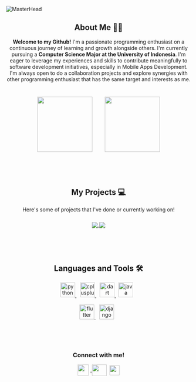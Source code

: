 <!-- Banner -->
![MasterHead](https://cdn.discordapp.com/attachments/847093516974555156/1200074833552232600/banner.png?ex=65c4dbc8&is=65b266c8&hm=9788187c89a9f1ba538deb30620fddcd4e6fa102324b1a86de741e30a924a349&)


<!-- About Me -->
<h2 align="center"> About Me 🧑‍💻</h2>

<p align="center" style="padding-bottom: 25px;"> <b>Welcome to my Github!</b> I'm a passionate programming enthusiast on a continuous journey of learning and growth alongside others. I'm currently pursuing a <b> Computer Science Major at the University of Indonesia</b>. I'm eager to leverage my experiences and skills to contribute meaningfully to software development initiatives, especially in Mobile Apps Development. I'm always open to do a collaboration projects and explore synergies with other programming enthusiast that has the same target and interests as me. </p>

<p align="center" style="padding-bottom: 35px;">
<a style="padding-right: 30px;">
  <img height=150 align="center" src="https://github-readme-stats.vercel.app/api?username=hyvos07&show_icons=true&theme=dark&icon_color=334cbd&hide_rank=true&hide=stars,issues&include_all_commits=true"/>
</a>
<a>
  <img height=150 align="center" src="https://github-readme-stats.vercel.app/api/top-langs/?username=hyvos07&layout=compact&theme=dark"/>
</a>
</p>

<p><br></p>

<!-- Project List -->
<h2 align="center"> My Projects 💻</h2>

<p align="center" style="padding-bottom: 10px;">Here's some of projects that I've done or currently working on!</p>

<p align="center" style="padding-bottom: 35px;">
<a href="https://github.com/hyvos07/qr_generator">
  <img align="center" src="https://github-readme-stats.vercel.app/api/pin/?username=hyvos07&repo=qr_generator&show_owner=true&theme=dark&icon_color=334cbd" />
</a>
<a href="https://github.com/hyvos07/panpan-web">
  <img align="center" src="https://github-readme-stats.vercel.app/api/pin/?username=hyvos07&repo=panpan-web&show_owner=true&theme=dark&icon_color=334cbd" />
</a>
</p>

<p><br></p>

<!-- Language and Tools -->
<h2 align="center">Languages and Tools 🛠️</h2>
<p align="center">
<a style="padding-right: 10px;" href="https://www.python.org/" target="_blank"> <img src="https://www.svgrepo.com/show/452091/python.svg" alt="python" width="40" height="40"/> 
</a>
<a style="padding-right: 10px;" href="https://en.cppreference.com/w/" target="_blank"> <img src="https://upload.wikimedia.org/wikipedia/commons/1/18/ISO_C%2B%2B_Logo.svg" alt="cplusplus" width="40" height="40"/>
</a>
<a style="padding-right: 7px;" href="https://dart.dev/" target="_blank"> <img src="https://upload.wikimedia.org/wikipedia/commons/a/a2/Dart_programming_language_logo_icon.svg" alt="dart" width="40" height="40"/> 
</a>
<a style="padding-right: 10px;" href="https://www.java.com/en/" target="_blank"> <img src="https://www.svgrepo.com/show/184143/java.svg" alt="java" width="40" height="40"/> 
</a>
<br>
<br>
<a style="padding-right: 10px;" href="https://flutter.dev/" target="_blank"> <img src="https://www.vectorlogo.zone/logos/flutterio/flutterio-icon.svg" alt="flutter" width="40" height="40"/> 
<a style="padding-right: 10px;" href="https://www.djangoproject.com/" target="_blank"> <img src="https://cdn.worldvectorlogo.com/logos/django.svg" alt="django" width="40" height="40"/> 
</a>
</p>

<p><br></p>

<!-- Social Media -->
<h3 align="center"style="padding-top: 30px;">Connect with me!</h3>

<p align="center">
<a href="https://twitter.com/hyvos_/" target="blank"><img align="center" style="padding-right: 5px;" src="https://cdn.discordapp.com/attachments/847093516974555156/1200090829134512138/logx.png?ex=65c4eaae&is=65b275ae&hm=f283cbba49664d00e8dadb2ac206824cc1765157c4cc944ad347eb435a572ee6&" alt="" height="30" width="30" />
</a>
<a href="https://www.linkedin.com/in/danielliman" target="blank"><img align="center" src="https://static.licdn.com/aero-v1/sc/h/akt4ae504epesldzj74dzred8" alt="" height="31" width="40" /></a>
<a href="https://www.instagram.com/daniel.liman07" style="padding-left: 5px;" target="blank"><img align="center" src="https://static.cdninstagram.com/rsrc.php/v3/yI/r/VsNE-OHk_8a.png" alt="" height="27" width="27" /></a>
</p>
